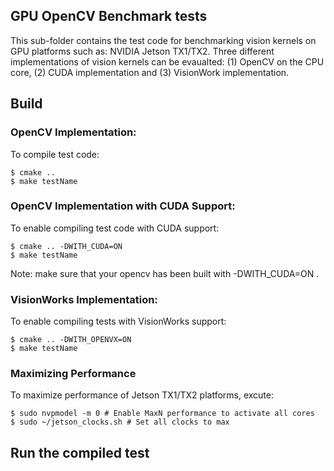 ## GPU OpenCV Benchmark tests
 
This sub-folder contains the test code for benchmarking vision kernels on GPU platforms such as: NVIDIA Jetson TX1/TX2. Three different implementations of vision kernels can be evaualted: (1) OpenCV on the CPU core, (2) CUDA implementation and (3) VisionWork implementation.


## Build

### OpenCV Implementation:

To compile test code:

```commandline
$ cmake ..  
$ make testName  
```
### OpenCV Implementation with CUDA Support:

To enable compiling test code with CUDA support:

```commandline
$ cmake .. -DWITH_CUDA=ON
$ make testName  
``` 
Note: make sure that your opencv has been built with -DWITH_CUDA=ON .

### VisionWorks Implementation:

To enable compiling tests with VisionWorks support:

```commandline
$ cmake .. -DWITH_OPENVX=ON
$ make testName  
```


### Maximizing Performance

To maximize performance of Jetson TX1/TX2 platforms, excute: 

```commandline
$ sudo nvpmodel -m 0 # Enable MaxN performance to activate all cores
$ sudo ~/jetson_clocks.sh # Set all clocks to max
```
 
## Run the compiled test







